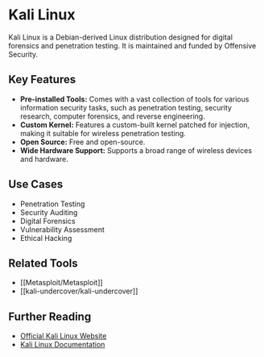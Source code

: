 # Kali Linux

Kali Linux is a Debian-derived Linux distribution designed for digital forensics and penetration testing. It is maintained and funded by Offensive Security.

## Key Features

*   **Pre-installed Tools:** Comes with a vast collection of tools for various information security tasks, such as penetration testing, security research, computer forensics, and reverse engineering.
*   **Custom Kernel:** Features a custom-built kernel patched for injection, making it suitable for wireless penetration testing.
*   **Open Source:** Free and open-source.
*   **Wide Hardware Support:** Supports a broad range of wireless devices and hardware.

## Use Cases

*   Penetration Testing
*   Security Auditing
*   Digital Forensics
*   Vulnerability Assessment
*   Ethical Hacking

## Related Tools

*   [[Metasploit/Metasploit]]
*   [[kali-undercover/kali-undercover]]

## Further Reading

*   [Official Kali Linux Website](https://www.kali.org/)
*   [Kali Linux Documentation](https://www.kali.org/docs/)
